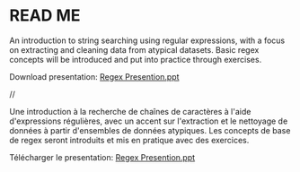 # READ ME

An introduction to string searching using regular expressions,
with a focus on extracting and cleaning data from atypical datasets.
Basic regex concepts will be introduced and put into practice through
exercises.

Download presentation: [Regex Presention.ppt](https://github.com/CANDEV-OTTAWA-2020-WORKSHOPS-ORG/Intro-to-RegEx/blob/master/Regex%20Workshop.pptx?raw=true)

//


Une introduction à la recherche de chaînes de caractères à l'aide
d'expressions régulières, avec un accent sur l'extraction et le
nettoyage de données à partir d'ensembles de données atypiques.
Les concepts de base de regex seront introduits et mis en
pratique avec des exercices.

Télécharger le presentation: [Regex Presention.ppt](https://github.com/CANDEV-OTTAWA-2020-WORKSHOPS-ORG/Intro-to-RegEx/blob/master/Regex%20Workshop.pptx?raw=true)
